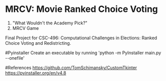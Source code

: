 # MRCV: Movie Ranked Choice Voting

1. "What Wouldn't the Academy Pick?"
2. MRCV Game

Final Project for CSC-496: Computational Challenges in Elections: Ranked Choice Voting and Redistricting.

#Pyinstaller
Create an executable by running 'python -m PyInstaller main.py --onefile'

#References
https://github.com/TomSchimansky/CustomTkinter
https://pyinstaller.org/en/v4.8
